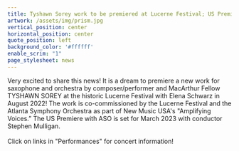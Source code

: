 ```yaml
---
title: Tyshawn Sorey work to be premiered at Lucerne Festival; US Premiere with Atlanta Symphony Orchestra
artwork: /assets/img/prism.jpg
vertical_position: center
horizontal_position: center
quote_position: left
background_color: '#ffffff'
enable_scrim: "1"
page_stylesheet: news
---
```

Very excited to share this news! It is a dream to premiere a new work for saxophone and orchestra by composer/performer and MacArthur Fellow TYSHAWN SOREY at the historic Lucerne Festival with Elena Schwarz in August 2022! The work is co-commissioned by the Lucerne Festival and the Atlanta Symphony Orchestra as part of New Music USA's "Amplifying Voices.” The US Premiere with ASO is set for March 2023 with conductor Stephen Mulligan.<br>
<br>
Click on links in "Performances" for concert information!